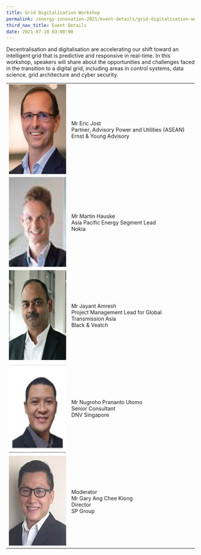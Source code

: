 ```yaml
---
title: Grid Digitalisation Workshop
permalink: /energy-innovation-2021/event-details/grid-digitalisation-workshop/
third_nav_title: Event Details
date: 2021-07-10 03:00:00
---
```

Decentralisation and digitalisation are accelerating our shift toward an intelligent grid that is predictive and responsive in real-time. In this workshop, speakers will share about the opportunities and challenges faced in the transition to a digital grid, including areas in control systems, data science, grid architecture and cyber security.

<div class="speakers-tbl-container">
  <table>
    <tr>
	  <td><img src="/images/speakers/eric-jost.jpg" alt="Eric Jost" width="180" height="240" /></td>
	  <td>
	    <p><span class="speaker-name">Mr Eric Jost</span><br>Partner, Advisory Power and Utilities (ASEAN)<br>Ernst &amp; Young Advisory</p>
	  </td>
	</tr>
	<tr>
	  <td><img src="/images/speakers/martin-hauske-cropped.jpg" alt="Martin Hauske" width="180" height="240" /></td>
	  <td>
	    <p><span class="speaker-name">Mr Martin Hauske</span><br>Asia Pacific Energy Segment Lead<br>Nokia</p>
	  </td>
	</tr>
	<tr>
	  <td><img src="/images/speakers/jayant-amresh-cropped.jpg" alt="Jayant Amresh" width="180" height="240" /></td>
	  <td>
	    <p><span class="speaker-name">Mr Jayant Amresh</span><br>Project Management Lead for Global Transmission Asia<br>Black &amp; Veatch</p>
	  </td>
	</tr>
	<tr>
	  <td><img src="/images/speakers/nugroho-prananto-utomo.jpg" alt="Nugroho Prananto Utomo" width="180" height="240" /></td>
	  <td>
	    <p><span class="speaker-name">Mr Nugroho Prananto Utomo</span><br>Senior Consultant<br>DNV Singapore</p>
	  </td>
	</tr>
	<tr>
	  <td><img src="/images/speakers/gary-ang-chee-kiong-cropped.jpg" alt="Gary Ang Chee Kiong" width="180" height="240" /></td>
	  <td>
	    <p><span class="moderator-text">Moderator</span><br><span class="speaker-name">Mr Gary Ang Chee Kiong</span><br>Director<br>SP Group</p>
	  </td>
	</tr>
  </table>
</div>
